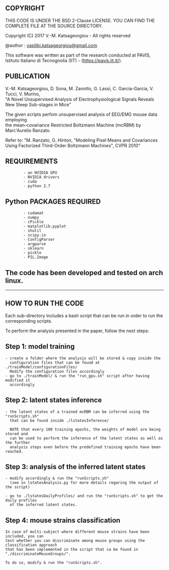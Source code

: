 ## COPYRIGHT

THIS CODE IS UNDER THE BSD 2-Clause LICENSE. YOU CAN FIND THE COMPLETE FILE
                        AT THE SOURCE DIRECTORY.

Copyright (C) 2017 V.-M. Katsageorgiou - All rights reserved

@author : vasiliki.katsageorgiou@gmail.com


This software was written as part of the research conducted at PAVIS, 
Istituto Italiano di Tecnognolia (IIT) - (https://pavis.iit.it/).


## PUBLICATION
V.-M. Katsageorgiou, D. Sona, M. Zanotto, G. Lassi, C. Garcia-Garcia, V. Tucci, V. Murino,  
"A Novel Unsupervised Analysis of Electrophysiological Signals Reveals New Sleep Sub-stages in Mice"

The given scripts perfom unsupervised analysis of EEG/EMG mouse data employing  
the mean-covariance Restricted Boltzmann Machine (mcRBM) by Marc'Aurelio Ranzato.

Refer to:
"M. Ranzato, G. Hinton, "Modeling Pixel Means and Covariances Using Factorized 
Third-Order Boltzmann Machines", CVPR 2010"


## REQUIREMENTS
            - an NVIDIA GPU
            - NVIDIA drivers
            - cuda
            - python 2.7

## Python PACKAGES REQUIRED
            - cudamat
            - numpy
            - cPickle
            - matplotlib.pyplot
            - shutil
            - scipy.io
            - ConfigParser
            - argparse
            - sklearn
            - pickle
            - PIL.Image

            
## The code has been developed and tested on arch linux.

********************************************************************************

## HOW TO RUN THE CODE

Each sub-directory includes a bash script that can be run in order to run the 
corresponding scripts.

To perform the analysis presented in the paper, follow the next steps:

## Step 1: model training
    - create a folder where the analysis will be stored & copy inside the 
      configuration files that can be found at ./trainModel/configurationFiles/
      Modify the configuration files accordingly
    - go to ./trainModel/ & run the "run_gpu.sh" script after having modified it
      accordingly
      
## Step 2: latent states inference
    - the latent states of a trained mcRBM can be inferred using the "runScripts.sh"
      that can be found inside ./lstatesInference/
      
      NOTE that every 100 training epochs, the weights of model are being stored and
      can be used to perform the inference of the latent states as well as the further
      analysis steps even before the predefined training epochs have been reached.
      
## Step 3: analysis of the inferred latent states
    - modify accordingly & run the "runScripts.sh"
      (see in lstatesAnalysis.py for more details regaring the output of the script)
      
    - go to ./lstatesDailyProfiles/ and run the "runScripts.sh" to get the daily profiles
      of the inferred latent states.
      
## Step 4: mouse strains classification
      
    In case of multi-subject where different mouse strains have been included, you can 
    test whether you can discriminate among mouse groups using the classification approach 
    that has been implemented in the script that ca be found in "./discriminateMouseGroups/".
    
    To do so, modify & run the "runScripts.sh".
    

